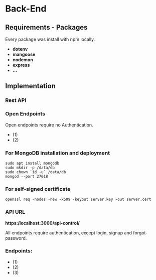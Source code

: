 # Back-End

## Requirements - Packages
Every package was install with npm locally.
* **dotenv**
* **mangoose**
* **nodemon**
* **express**
* **...**

## Implementation

### Rest API

### Open Endpoints
Open endpoints require no Authentication.
* (1)
* (2)

### For MongoDB installation and deployment
```
sudo apt install mongodb
sudo mkdir -p /data/db
sudo chown `id -u` /data/db
mongod --port 27018
```

### For self-signed certificate
```
openssl req -nodes -new -x509 -keyout server.key -out server.cert
```

### API URL
**https:/localhost:3000/api-control/**

All endpoints require authentication, except login, signup and forgot-password.

### Endpoints:
* (1)
* (2)
* (3)
